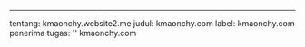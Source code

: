 ---
tentang: kmaonchy.website2.me
judul: kmaonchy.com
label: kmaonchy.com
penerima tugas: '' kmaonchy.com
